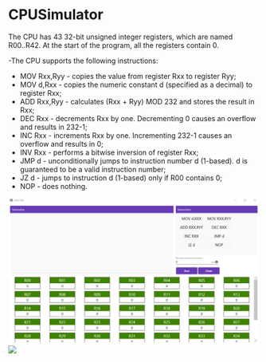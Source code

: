 # CPUSimulator


The CPU has 43 32-bit unsigned integer registers, which are named R00..R42. At the start of the program, all the registers contain 0. 

-The CPU supports the following instructions:
  - MOV Rxx,Ryy - copies the value from register Rxx to register Ryy;
  - MOV d,Rxx - copies the numeric constant d (specified as a decimal) to register Rxx;
  - ADD Rxx,Ryy - calculates (Rxx + Ryy) MOD 232 and stores the result in Rxx;
  - DEC Rxx - decrements Rxx by one. Decrementing 0 causes an overflow and results in 232-1;
  - INC Rxx - increments Rxx by one. Incrementing 232-1 causes an overflow and results in 0;
  - INV Rxx - performs a bitwise inversion of register Rxx;
  - JMP d - unconditionally jumps to instruction number d (1-based). d is guaranteed to be a valid instruction number;
  - JZ d - jumps to instruction d (1-based) only if R00 contains 0;
  - NOP - does nothing.

![](MainUI.png)
![](ScreenshotRunningUI)
